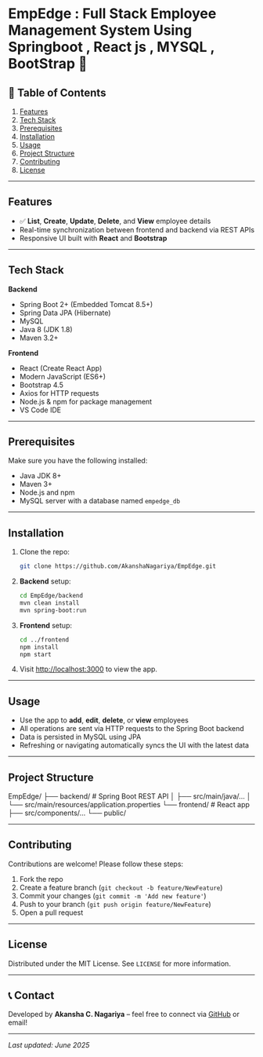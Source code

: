 # EmpEdge : Full Stack Employee Management System Using Springboot , React js , MYSQL , BootStrap 🚀
## 🧩 Table of Contents

1. [Features](#features)  
2. [Tech Stack](#tech-stack)  
3. [Prerequisites](#prerequisites)  
4. [Installation](#installation)  
5. [Usage](#usage)  
6. [Project Structure](#project-structure)  
7. [Contributing](#contributing)  
8. [License](#license)

---

## Features

- ✅ **List**, **Create**, **Update**, **Delete**, and **View** employee details  
- Real-time synchronization between frontend and backend via REST APIs  
- Responsive UI built with **React** and **Bootstrap**

---

## Tech Stack

**Backend**  
- Spring Boot 2+ (Embedded Tomcat 8.5+)  
- Spring Data JPA (Hibernate)  
- MySQL  
- Java 8 (JDK 1.8)  
- Maven 3.2+

**Frontend**  
- React (Create React App)  
- Modern JavaScript (ES6+)  
- Bootstrap 4.5  
- Axios for HTTP requests  
- Node.js & npm for package management  
- VS Code IDE

---

## Prerequisites

Make sure you have the following installed:

- Java JDK 8+  
- Maven 3+  
- Node.js and npm  
- MySQL server with a database named `empedge_db`

---

## Installation

1. Clone the repo:
    ```bash
    git clone https://github.com/AkanshaNagariya/EmpEdge.git
    ```

2. **Backend** setup:
    ```bash
    cd EmpEdge/backend
    mvn clean install
    mvn spring-boot:run
    ```

3. **Frontend** setup:
    ```bash
    cd ../frontend
    npm install
    npm start
    ```

4. Visit [http://localhost:3000](http://localhost:3000) to view the app.

---

## Usage

- Use the app to **add**, **edit**, **delete**, or **view** employees  
- All operations are sent via HTTP requests to the Spring Boot backend  
- Data is persisted in MySQL using JPA  
- Refreshing or navigating automatically syncs the UI with the latest data

---

## Project Structure

EmpEdge/
├── backend/ # Spring Boot REST API
│ ├── src/main/java/…
│ └── src/main/resources/application.properties
└── frontend/ # React app
├── src/components/…
└── public/


---

## Contributing

Contributions are welcome! Please follow these steps:

1. Fork the repo  
2. Create a feature branch (`git checkout -b feature/NewFeature`)  
3. Commit your changes (`git commit -m 'Add new feature'`)  
4. Push to your branch (`git push origin feature/NewFeature`)  
5. Open a pull request

---

## License

Distributed under the MIT License. See `LICENSE` for more information.

---

## 📞 Contact

Developed by **Akansha C. Nagariya** – feel free to connect via [GitHub](https://github.com/AkanshaNagariya) or email!

---

_Last updated: June 2025_

